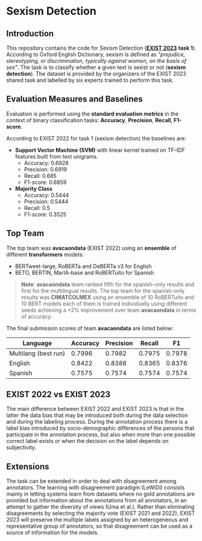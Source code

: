 # Sexism Detection
## Introduction
This repository contains the code for Sexism Detection ([**EXIST 2023**](https://www.damianospina.com/publication/plaza-2023-exist/) **task 1**). According to Oxford English Dictionary, sexism is defined as *"prejudice, stereotyping, or discrimination, typically against women, on the basis of sex"*. The task is to classify whether a given text is sexist or not (**sexism detection**). The dataset is provided by the organizers of the EXIST 2023 shared task and labelled by six experts trained to perform this task.

## Evaluation Measures and Baselines
Evaluation is performed using the **standard evaluation metrics** in the context of binary classification tasks: **Accuracy**, **Precision**, **Recall**, **F1-score**.

According to EXIST 2022 for task 1 (sexism detection) the baselines are:
- **Support Vector Machine (SVM)** with linear kernel trained on TF-IDF features built from text unigrams.
    * Accuracy: 0.6928
    * Precision: 0.6919
    * Recall: 0.685
    * F1-score: 0.6859
- **Majority Class**
    * Accuracy: 0.5444
    * Precision: 0.5444
    * Recall: 0.5
    * F1-score: 0.3525

## Top Team
The top team was **avacaondata** (EXIST 2022) using an **ensemble** of different **transformers** models:
* BERTweet-large, RoBERTa and DeBERTa v3 for English
* BETO, BERTIN, MarIA-base and RoBERTuito for Spanish
>**Note**: **avacaondata** team ranked fifth for the spanish-only results and first for the multilingual results. The top team for the spanish-only results was **CIMATCOLMEX** using an ensemble of 10 RoBERTuito and 10 BERT models each of them is trained individually using different seeds achieving a +2% improvement over team **avacaondata** in terms of accuracy.

The final submission scores of team **avacaondata** are listed below:

| Language| Accuracy | Precision |  Recall | F1 |
|---------|----------|-----------|---------|----|
| Multilang (best run)| 0.7996   |  0.7982   | 0.7975  | 0.7978 |
| English      | 0.8422   | 0.8388    | 0.8365 | 0.8376 |
| Spanish      | 0.7575   | 0.7574    | 0.7574  | 0.7574 |

## EXIST 2022 vs EXIST 2023
The main difference between EXIST 2022 and EXIST 2023 is that in the latter the data bias that may be introduced both during the data selection and during the labeling process. During the annotation process there is a label bias introduced by socio-demographic differences of the persons that participate in the annotation process, but also when more than one possible correct label exists or when the decision on the label depends on subjectivity.

## Extensions
The task can be extended in order to deal with disagreement among annotators. The learning with disagreement paradigm (LeWiDi) consists mainly in letting systems learn from datasets where no gold annotations are provided but information about the annotations from all annotators, in an attempt to gather the diversity of views (Uma et al.). Rather than eliminating disagreements by selecting the majority vote (EXIST 2021 and 2022), EXIST 2023 will preserve the multiple labels assigned by an heterogeneous and representative group of annotators, so that disagreement can be used as a source of information for the models.